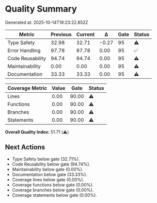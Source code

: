 # Quality Summary

Generated at: 2025-10-14T19:23:22.852Z

| Metric | Previous | Current | Δ | Gate | Status |
| --- | --- | --- | --- | --- | --- |
| Type Safety | 32.98 | 32.71 | -0.27 | 95 | ⚠️ |
| Error Handling | 97.78 | 97.78 | 0.00 | 95 | ✅ |
| Code Reusability | 94.74 | 94.74 | 0.00 | 95 | ⚠️ |
| Maintainability | 0.00 | 0.00 | 0.00 | 95 | ⚠️ |
| Documentation | 33.33 | 33.33 | 0.00 | 95 | ⚠️ |

| Coverage Metric | Value | Gate | Status |
| --- | --- | --- | --- |
| Lines | 0.00 | 90.00 | ⚠️ |
| Functions | 0.00 | 90.00 | ⚠️ |
| Branches | 0.00 | 90.00 | ⚠️ |
| Statements | 0.00 | 90.00 | ⚠️ |

**Overall Quality Index:** 51.71 (⚠️)

## Next Actions
- Type Safety below gate (32.71%).
- Code Reusability below gate (94.74%).
- Maintainability below gate (0.00%).
- Documentation below gate (33.33%).
- Coverage lines below gate (0.00%).
- Coverage functions below gate (0.00%).
- Coverage branches below gate (0.00%).
- Coverage statements below gate (0.00%).

